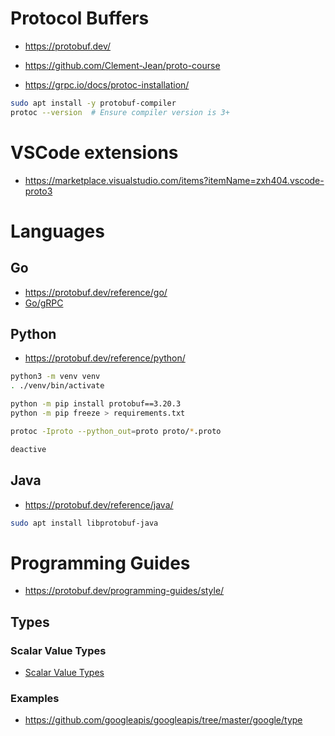 # Protocol Buffers
- https://protobuf.dev/
- https://github.com/Clement-Jean/proto-course

- https://grpc.io/docs/protoc-installation/
```zsh
sudo apt install -y protobuf-compiler
protoc --version  # Ensure compiler version is 3+
```
# VSCode extensions
- https://marketplace.visualstudio.com/items?itemName=zxh404.vscode-proto3
# Languages
## Go
- https://protobuf.dev/reference/go/
- [Go/gRPC](../go/grpc.md)
## Python
- https://protobuf.dev/reference/python/
```zsh
python3 -m venv venv
. ./venv/bin/activate

python -m pip install protobuf==3.20.3
python -m pip freeze > requirements.txt

protoc -Iproto --python_out=proto proto/*.proto

deactive
```
## Java
- https://protobuf.dev/reference/java/
```zsh
sudo apt install libprotobuf-java
```
# Programming Guides
- https://protobuf.dev/programming-guides/style/
## Types
### Scalar Value Types 
- [Scalar Value Types](https://protobuf.dev/programming-guides/proto3/#scalar)
### Examples
- https://github.com/googleapis/googleapis/tree/master/google/type
